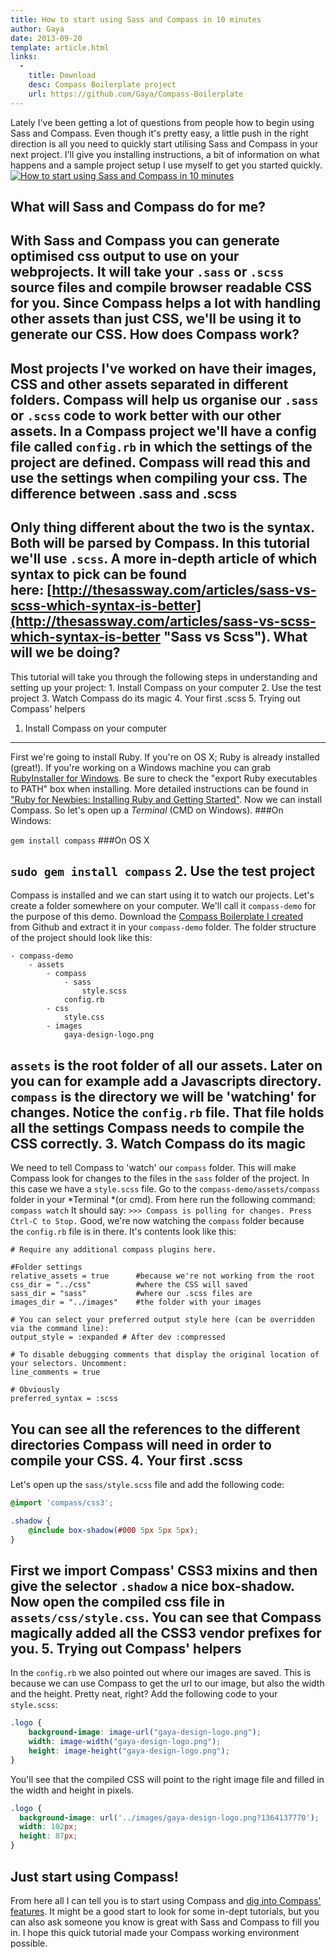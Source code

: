 ```yaml
---
title: How to start using Sass and Compass in 10 minutes
author: Gaya
date: 2013-09-20
template: article.html
links:
  -
    title: Download
    desc: Compass Boilerplate project
    url: https://github.com/Gaya/Compass-Boilerplate
---
```

Lately I've been getting a lot of questions from people how to begin using Sass and Compass. Even though it's pretty easy, a little push in the right direction is all you need to quickly start utilising Sass and Compass in your next project. I'll give you installing instructions, a bit of information on what happens and a sample project setup I use myself to get you started quickly. [![How to start using Sass and Compass in 10 minutes](/articles/how-to-sass-compass.jpg)](http://www.gayadesign.com/diy/how-to-start-using-sass-and-compass-in-10-minutes/ "How to start using Sass and Compass in 10 minutes")<span id="more-1304"></span>

What will Sass and Compass do for me?
-------------------------------------

 With Sass and Compass you can generate optimised css output to use on your webprojects. It will take your `.sass` or `.scss` source files and compile browser readable CSS for you. Since Compass helps a lot with handling other assets than just CSS, we'll be using it to generate our CSS. How does Compass work?
----------------------

 Most projects I've worked on have their images, CSS and other assets separated in different folders. Compass will help us organise our `.sass` or `.scss` code to work better with our other assets. In a Compass project we'll have a config file called `config.rb` in which the settings of the project are defined. Compass will read this and use the settings when compiling your css. The difference between .sass and .scss
--------------------------------------

 Only thing different about the two is the syntax. Both will be parsed by Compass. In this tutorial we'll use `.scss`. A more in-depth article of which syntax to pick can be found here: [http://thesassway.com/articles/sass-vs-scss-which-syntax-is-better](http://thesassway.com/articles/sass-vs-scss-which-syntax-is-better "Sass vs Scss"). What will we be doing?
----------------------

 This tutorial will take you through the following steps in understanding and setting up your project: 1. Install Compass on your computer
2. Use the test project
3. Watch Compass do its magic
4. Your first .scss
5. Trying out Compass' helpers

1. Install Compass on your computer
-----------------------------------

 First we're going to install Ruby. If you're on OS X; Ruby is already installed (great!). If you're working on a Windows machine you can grab [RubyInstaller for Windows](http://rubyinstaller.org/ "RubyInstaller"). Be sure to check the "export Ruby executables to PATH" box when installing. More detailed instructions can be found in ["Ruby for Newbies: Installing Ruby and Getting Started"](http://net.tutsplus.com/tutorials/ruby/ruby-for-newbies-installing-ruby-and-getting-started/ "Ruby for Newbies: Installing Ruby and Getting Started"). Now we can install Compass. So let's open up a *Terminal* (CMD on Windows).
###On Windows:

 `gem install compass`
###On OS X

 `sudo gem install compass` 2. Use the test project
-----------------------

 Compass is installed and we can start using it to watch our projects. Let's create a folder somewhere on your computer. We'll call it `compass-demo` for the purpose of this demo. Download the [Compass Boilerplate I created](https://github.com/Gaya/Compass-Boilerplate/archive/master.zip "Compass Boilerplate")  from Github and extract it in your `compass-demo` folder. The folder structure of the project should look like this: 
```
- compass-demo
	- assets
		- compass
			- sass
				style.scss
			config.rb
		- css
			style.css
		- images
			gaya-design-logo.png
```
 `assets` is the root folder of all our assets. Later on you can for example add a Javascripts directory. `compass` is the directory we will be 'watching' for changes. Notice the `config.rb` file. That file holds all the settings Compass needs to compile the CSS correctly. 3. Watch Compass do its magic
-----------------------------

 We need to tell Compass to 'watch' our `compass` folder. This will make Compass look for changes to the files in the `sass` folder of the project. In this case we have a `style.scss` file. Go to the `compass-demo/assets/compass` folder in your *Terminal *(or cmd). From here run the following command: `compass watch` It should say: `>>> Compass is polling for changes. Press Ctrl-C to Stop.` Good, we're now watching the `compass` folder because the `config.rb` file is in there. It's contents look like this: 
```
# Require any additional compass plugins here.

#Folder settings
relative_assets = true      #because we're not working from the root
css_dir = "../css"          #where the CSS will saved
sass_dir = "sass"           #where our .scss files are
images_dir = "../images"    #the folder with your images

# You can select your preferred output style here (can be overridden via the command line):
output_style = :expanded # After dev :compressed

# To disable debugging comments that display the original location of your selectors. Uncomment:
line_comments = true

# Obviously
preferred_syntax = :scss
```
 You can see all the references to the different directories Compass will need in order to compile your CSS. 4. Your first .scss
-------------------

 Let's open up the `sass/style.scss` file and add the following code: 
```scss
@import 'compass/css3';

.shadow {
    @include box-shadow(#000 5px 5px 5px);
}
```
 First we import Compass' CSS3 mixins and then give the selector `.shadow` a nice box-shadow. Now open the compiled css file in `assets/css/style.css`. You can see that Compass magically added all the CSS3 vendor prefixes for you. 5. Trying out Compass' helpers
------------------------------

 In the `config.rb` we also pointed out where our images are saved. This is because we can use Compass to get the url to our image, but also the width and the height. Pretty neat, right? Add the following code to your `style.scss`: 
```scss
.logo {
    background-image: image-url("gaya-design-logo.png");
    width: image-width("gaya-design-logo.png");
    height: image-height("gaya-design-logo.png");
}
```
 You'll see that the compiled CSS will point to the right image file and filled in the width and height in pixels. 
```css
.logo {
  background-image: url('../images/gaya-design-logo.png?1364137770');
  width: 102px;
  height: 87px;
}
```
 Just start using Compass!
-------------------------

 From here all I can tell you is to start using Compass and [dig into Compass' features](http://compass-style.org/reference/compass/ "Compass Reference"). It might be a good start to look for some in-dept tutorials, but you can also ask someone you know is great with Sass and Compass to fill you in. I hope this quick tutorial made your Compass working environment possible.